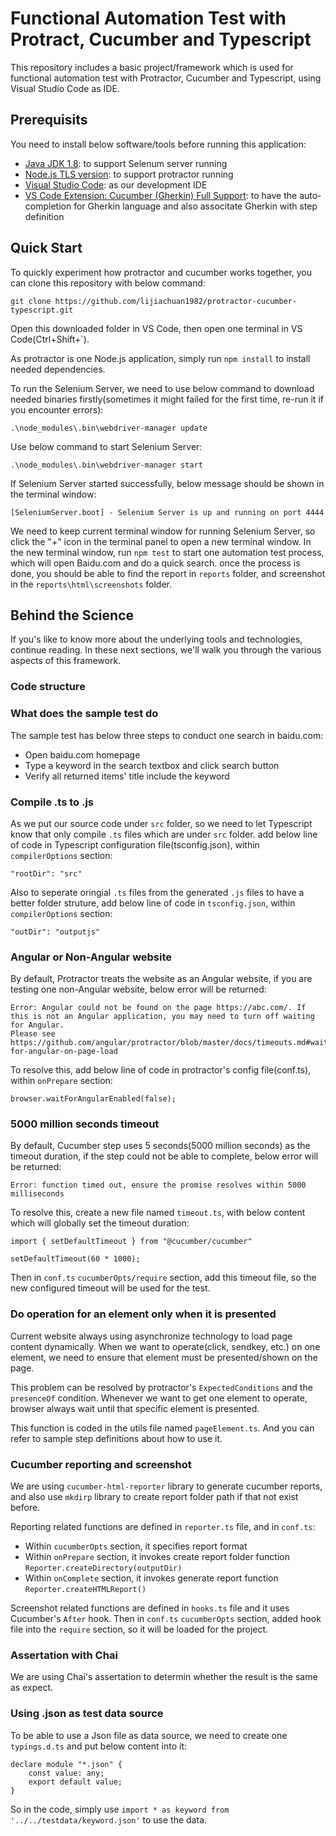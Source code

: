 # Functional Automation Test with Protract, Cucumber and Typescript
This repository includes a basic project/framework which is used for functional automation test with Protractor, Cucumber and Typescript, using Visual Studio Code as IDE.

## Prerequisits

You need to install below software/tools before running this application:

- [Java JDK 1.8](https://www.oracle.com/java/technologies/javase/javase-jdk8-downloads.html): to support Selenum server running
- [Node.js TLS version](https://nodejs.org/en/download/): to support protractor running
- [Visual Studio Code](https://code.visualstudio.com/Download): as our development IDE
- [VS Code Extension: Cucumber (Gherkin) Full Support](https://marketplace.visualstudio.com/items?itemName=alexkrechik.cucumberautocomplete): to have the auto-completion for Gherkin language and also associtate Gherkin with step definition

## Quick Start

To quickly experiment how protractor and cucumber works together, you can clone this repository with below command:
```
git clone https://github.com/lijiachuan1982/protractor-cucumber-typescript.git
```
Open this downloaded folder in VS Code, then open one terminal in VS Code(Ctrl+Shift+`).

As protractor is one Node.js application, simply run `npm install` to install needed dependencies.

To run the Selenium Server, we need to use below command to download needed binaries firstly(sometimes it might failed for the first time, re-run it if you encounter errors):
```
.\node_modules\.bin\webdriver-manager update
```
Use below command to start Selenium Server:
```
.\node_modules\.bin\webdriver-manager start
```
If Selenium Server started successfully, below message should be shown in the terminal window:
```
[SeleniumServer.boot] - Selenium Server is up and running on port 4444
```
We need to keep current terminal window for running Selenium Server, so click the "+" icon in the terminal panel to open a new terminal window. In the new terminal window, run `npm test` to start one automation test process, which will open Baidu.com and do a quick search. once the process is done, you should be able to find the report in `reports` folder, and screenshot in the `reports\html\screenshots` folder.

## Behind the Science

If you's like to know more about the underlying tools and technologies, continue reading. In these next sections, we'll walk you through the various aspects of this framework.

### Code structure

### What does the sample test do

The sample test has below three steps to conduct one search in baidu.com:
- Open baidu.com homepage
- Type a keyword in the search textbox and click search button
- Verify all returned items' title include the keyword

### Compile .ts to .js

As we put our source code under `src` folder, so we need to let Typescript know that only compile `.ts` files which are under `src` folder. add below line of code in Typescript configuration file(tsconfig.json), within `compilerOptions` section:

```
"rootDir": "src"
```

Also to seperate oringial `.ts` files from the generated `.js` files to have a better folder struture, add below line of code in `tsconfig.json`, within `compilerOptions` section:
```
"outDir": "outputjs"
``` 

### Angular or Non-Angular website

By default, Protractor treats the website as an Angular website, if you are testing one non-Angular website, below error will be returned:
```
Error: Angular could not be found on the page https://abc.com/. If this is not an Angular application, you may need to turn off waiting for Angular.
Please see 
https://github.com/angular/protractor/blob/master/docs/timeouts.md#waiting-for-angular-on-page-load
```

To resolve this, add below line of code in protractor's config file(conf.ts), within `onPrepare` section:
```
browser.waitForAngularEnabled(false);
```

### 5000 million seconds timeout

By default, Cucumber step uses 5 seconds(5000 million seconds) as the timeout duration, if the step could not be able to complete, below error will be returned:
```
Error: function timed out, ensure the promise resolves within 5000 milliseconds
```

To resolve this, create a new file named `timeout.ts`, with below content which will globally set the timeout duration:
```
import { setDefaultTimeout } from "@cucumber/cucumber"

setDefaultTimeout(60 * 1000);
```

Then in `conf.ts` `cucumberOpts/require` section, add this timeout file, so the new configured timeout will be used for the test.

### Do operation for an element only when it is presented

Current website always using asynchronize technology to load page content dynamically. When we want to operate(click, sendkey, etc.) on one element, we need to ensure that element must be presented/shown on the page.

This problem can be resolved by protractor's `ExpectedConditions` and the `presenceOf` condition. Whenever we want to get one element to operate, browser always wait until that specific element is presented.

This function is coded in the utils file named `pageElement.ts`. And you can refer to sample step definitions about how to use it.

### Cucumber reporting and screenshot

We are using `cucumber-html-reporter` library to generate cucumber reports, and also use `mkdirp` library to create report folder path if that not exist before.

Reporting related functions are defined in `reporter.ts` file, and in `conf.ts`:
- Within `cucumberOpts` section, it specifies report format
- Within `onPrepare` section, it invokes create report folder function `Reporter.createDirectory(outputDir)`
- Within `onComplete` section, it invokes generate report function `Reporter.createHTMLReport()`

Screenshot related functions are defined in `hooks.ts` file and it uses Cucumber's `After` hook. Then in `conf.ts` `cucumberOpts` section, added hook file into the `require` section, so it will be loaded for the project.

### Assertation with Chai

We are using Chai's assertation to determin whether the result is the same as expect.

### Using .json as test data source

To be able to use a Json file as data source, we need to create one `typings.d.ts` and put below content into it:
```
declare module "*.json" {
    const value: any;
    export default value;
}
```

So in the code, simply use `import * as keyword from '../../testdata/keyword.json'` to use the data.
